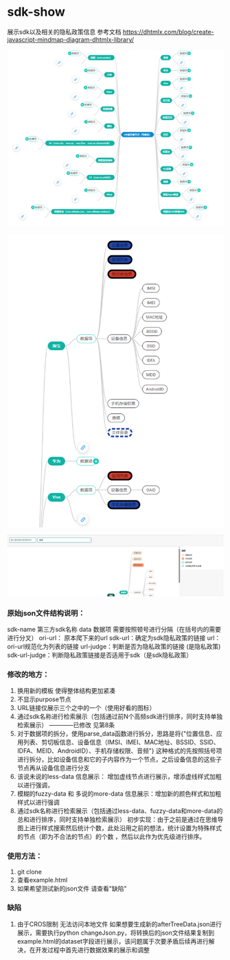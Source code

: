 # sdk-show
展示sdk以及相关的隐私政策信息
参考文档  https://dhtmlx.com/blog/create-javascript-mindmap-diagram-dhtmlx-library/

![alt text](image.png)

![alt text](image-1.png)

![alt text](image-2.png)
### 原始json文件结构说明：
sdk-name 第三方sdk名称
data 数据项 需要按照顿号进行分隔（在括号内的需要进行分叉）
ori-url： 原本爬下来的url
sdk-url：确定为sdk隐私政策的链接
url：ori-url规范化为列表的链接
url-judge：判断是否为隐私政策的链接 (是隐私政策)
sdk-url-judge：判断隐私政策链接是否适用于sdk（是sdk隐私政策）

### 修改的地方：
1. 换用新的模板 使得整体结构更加紧凑
2. 不显示purpose节点
3. URL链接仅展示三个之中的一个（使用好看的图标）
4. 通过sdk名称进行检索展示（包括通过前N个高频sdk进行排序，同时支持单独检索展示） ————已修改 见第8条
5. 对于数据项的拆分，使用parse_data函数进行拆分，思路是将{"位置信息、应用列表、剪切板信息、设备信息（IMSI、IMEI、MAC地址、BSSID、SSID、IDFA、MEID、AndroidID）、手机存储权限、音频"} 这种格式的先按照括号项进行拆分，比如设备信息和它的子内容作为一个节点，之后设备信息的这些子节点再从设备信息进行分支
6. 该说未说的less-data 信息展示： 增加虚线节点进行展示，增添虚线样式加粗以进行强调，
7. 模糊的fuzzy-data 和 多说的more-data 信息展示：增加新的颜色样式和加粗样式以进行强调
8. 通过sdk名称进行检索展示（包括通过less-data、fuzzy-data和more-data的总和进行排序，同时支持单独检索展示） 初步实现：由于之前是通过在思维导图上进行样式搜索然后统计个数，此处沿用之前的想法，统计设置为特殊样式的节点（即为不合法的节点）的个数 ，然后以此作为优先级进行排序。


### 使用方法：
1. git clone 
2. 查看example.html
3. 如果希望测试新的json文件 请查看"缺陷"

### 缺陷
1. 由于CROS限制 无法访问本地文件 如果想要生成新的afterTreeData.json进行展示，需要执行python changeJson.py，将转换后的json文件结果复制到example.html的dataset字段进行展示，该问题属于次要矛盾后续再进行解决，在开发过程中首先进行数据效果的展示和调整

